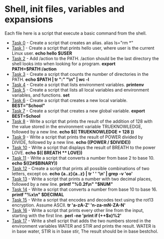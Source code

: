 # Shell, init files, variables and expansions
Each file here is a script that execute a basic command from the shell. 

* [Task 0](./0-alias) - Create a script that creates an alias. alias  ls="rm *"
* [Task 1](./1-hello_you) - Create a script that prints hello user, where user is the current Linux user. **echo hello $USER**
* [Task 2](./2-path) - Add /action to the PATH. /action should be the last directory the shell looks into when looking for a program. **export PATH=$PATH:/action**
* [Task 3](./3-paths) - Create a script that counts the number of directories in the PATH. **echo $PATH | tr ":" "\n" | wc -l**
* [Task 4](./4-global_variables) - Create a script that lists environment variables. **printenv**
* [Task 5](./5-local_variables) - Create a script that lists all local variables and environment variables, and functions. **set**
* [Task 6](./6-create_local_variable) - Create a script that creates a new local variable. **BEST="School"**
* [Task 7](./7-create_global_variable) - Create a script that creates a new global variable. **export BEST=School**
* [Task 8](./8-true_knowledge) - Write a script that prints the result of the addition of 128 with the value stored in the environment variable TRUEKNOWLEDGE, followed by a new line. **echo $(( TRUEKNOWLEDGE + 128 ))**
* [Task 9](./9-divide_and_rule) - Write a script that prints the result of POWER divided by DIVIDE, followed by a new line. **echo $(($POWER / $DIVIDE))**
* [Task 10](./10-love_exponent_breath) - Write a script that displays the result of BREATH to the power LOVE. **echo $(( BREATH ** LOVE))**
* [Task 11](./11-binary_to_decimal) - Write a script that converts a number from base 2 to base 10. **echo $((2#$BINARY))**
* [Task 12](./12-combinations) - Create a script that prints all possible combinations of two letters, except oo. **echo {a..z}{a..z} | tr ' ' '\n' | grep -v 'oo'**
* [Task 13](./13-print_float) - Write a script that prints a number with two decimal places, followed by a new line. **printf "%0.2f\n" "$NUM"**
* [Task 14](./14-decimal_to_hexadecimal) - Write a script that converts a number from base 10 to base 16. **printf "%x\n" $DECIMAL**
* [Task 15](./15-rot13) - Write a script that encodes and decodes text using the rot13 encryption. Assume ASCII. **tr 'a-zA-Z' 'n-za-mN-ZA-N'**
* [Task 16](./16-odd) - Write a script that prints every other line from the input, starting with the first line. **perl -ne 'print if (++$x)%2'**
* [Task 17](./17-water_and_stir) - Write a shell script that adds the two numbers stored in the environment variables WATER and STIR and prints the result. WATER is in base water, STIR is in base stir, The result should be in base bestchol.
